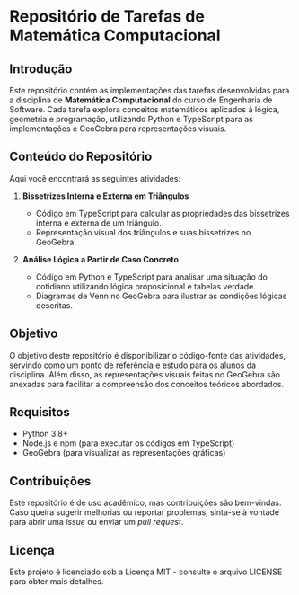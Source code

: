 # Repositório de Tarefas de Matemática Computacional

## Introdução

Este repositório contém as implementações das tarefas desenvolvidas para a disciplina de **Matemática Computacional** do curso de Engenharia de Software. Cada tarefa explora conceitos matemáticos aplicados à lógica, geometria e programação, utilizando Python e TypeScript para as implementações e GeoGebra para representações visuais.

## Conteúdo do Repositório

Aqui você encontrará as seguintes atividades:

1. **Bissetrizes Interna e Externa em Triângulos**
   - Código em TypeScript para calcular as propriedades das bissetrizes interna e externa de um triângulo.
   - Representação visual dos triângulos e suas bissetrizes no GeoGebra.

2. **Análise Lógica a Partir de Caso Concreto**
   - Código em Python e TypeScript para analisar uma situação do cotidiano utilizando lógica proposicional e tabelas verdade.
   - Diagramas de Venn no GeoGebra para ilustrar as condições lógicas descritas.

## Objetivo

O objetivo deste repositório é disponibilizar o código-fonte das atividades, servindo como um ponto de referência e estudo para os alunos da disciplina. Além disso, as representações visuais feitas no GeoGebra são anexadas para facilitar a compreensão dos conceitos teóricos abordados.



## Requisitos

- Python 3.8+
- Node.js e npm (para executar os códigos em TypeScript)
- GeoGebra (para visualizar as representações gráficas)

## Contribuições

Este repositório é de uso acadêmico, mas contribuições são bem-vindas. Caso queira sugerir melhorias ou reportar problemas, sinta-se à vontade para abrir uma _issue_ ou enviar um _pull request_.

## Licença

Este projeto é licenciado sob a Licença MIT - consulte o arquivo LICENSE para obter mais detalhes.

